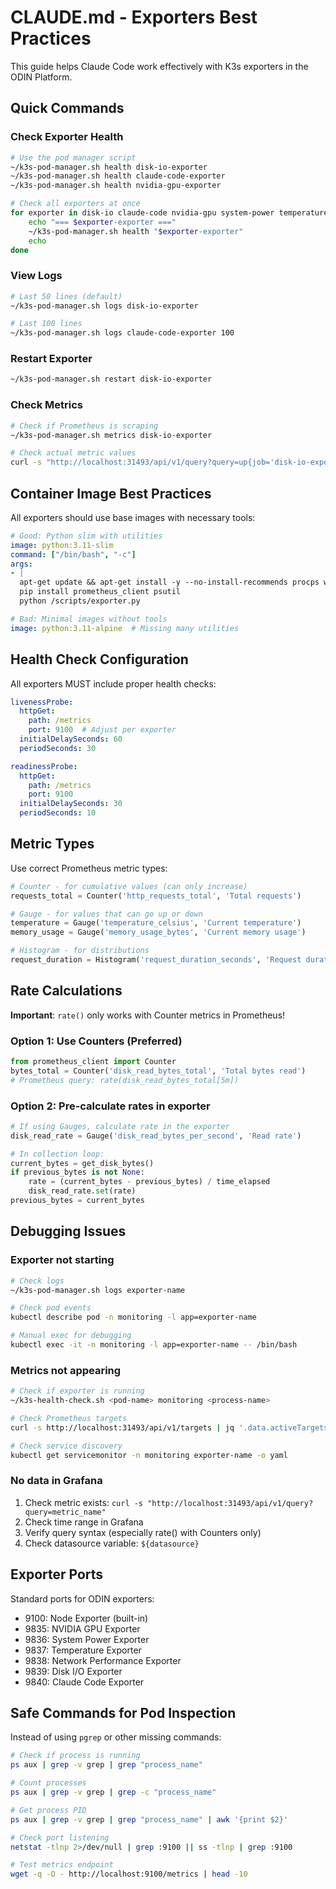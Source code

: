# CLAUDE.md - Exporters Best Practices

This guide helps Claude Code work effectively with K3s exporters in the ODIN Platform.

## Quick Commands

### Check Exporter Health
```bash
# Use the pod manager script
~/k3s-pod-manager.sh health disk-io-exporter
~/k3s-pod-manager.sh health claude-code-exporter
~/k3s-pod-manager.sh health nvidia-gpu-exporter

# Check all exporters at once
for exporter in disk-io claude-code nvidia-gpu system-power temperature network-performance; do
    echo "=== $exporter-exporter ==="
    ~/k3s-pod-manager.sh health "$exporter-exporter"
    echo
done
```

### View Logs
```bash
# Last 50 lines (default)
~/k3s-pod-manager.sh logs disk-io-exporter

# Last 100 lines
~/k3s-pod-manager.sh logs claude-code-exporter 100
```

### Restart Exporter
```bash
~/k3s-pod-manager.sh restart disk-io-exporter
```

### Check Metrics
```bash
# Check if Prometheus is scraping
~/k3s-pod-manager.sh metrics disk-io-exporter

# Check actual metric values
curl -s "http://localhost:31493/api/v1/query?query=up{job='disk-io-exporter'}" | jq '.data.result[0].value[1]'
```

## Container Image Best Practices

All exporters should use base images with necessary tools:

```yaml
# Good: Python slim with utilities
image: python:3.11-slim
command: ["/bin/bash", "-c"]
args:
- |
  apt-get update && apt-get install -y --no-install-recommends procps wget
  pip install prometheus_client psutil
  python /scripts/exporter.py

# Bad: Minimal images without tools
image: python:3.11-alpine  # Missing many utilities
```

## Health Check Configuration

All exporters MUST include proper health checks:

```yaml
livenessProbe:
  httpGet:
    path: /metrics
    port: 9100  # Adjust per exporter
  initialDelaySeconds: 60
  periodSeconds: 30

readinessProbe:
  httpGet:
    path: /metrics
    port: 9100
  initialDelaySeconds: 30
  periodSeconds: 10
```

## Metric Types

Use correct Prometheus metric types:

```python
# Counter - for cumulative values (can only increase)
requests_total = Counter('http_requests_total', 'Total requests')

# Gauge - for values that can go up or down
temperature = Gauge('temperature_celsius', 'Current temperature')
memory_usage = Gauge('memory_usage_bytes', 'Current memory usage')

# Histogram - for distributions
request_duration = Histogram('request_duration_seconds', 'Request duration')
```

## Rate Calculations

**Important**: `rate()` only works with Counter metrics in Prometheus!

### Option 1: Use Counters (Preferred)
```python
from prometheus_client import Counter
bytes_total = Counter('disk_read_bytes_total', 'Total bytes read')
# Prometheus query: rate(disk_read_bytes_total[5m])
```

### Option 2: Pre-calculate rates in exporter
```python
# If using Gauges, calculate rate in the exporter
disk_read_rate = Gauge('disk_read_bytes_per_second', 'Read rate')

# In collection loop:
current_bytes = get_disk_bytes()
if previous_bytes is not None:
    rate = (current_bytes - previous_bytes) / time_elapsed
    disk_read_rate.set(rate)
previous_bytes = current_bytes
```

## Debugging Issues

### Exporter not starting
```bash
# Check logs
~/k3s-pod-manager.sh logs exporter-name

# Check pod events
kubectl describe pod -n monitoring -l app=exporter-name

# Manual exec for debugging
kubectl exec -it -n monitoring -l app=exporter-name -- /bin/bash
```

### Metrics not appearing
```bash
# Check if exporter is running
~/k3s-health-check.sh <pod-name> monitoring <process-name>

# Check Prometheus targets
curl -s http://localhost:31493/api/v1/targets | jq '.data.activeTargets[] | select(.labels.job=="exporter-name")'

# Check service discovery
kubectl get servicemonitor -n monitoring exporter-name -o yaml
```

### No data in Grafana
1. Check metric exists: `curl -s "http://localhost:31493/api/v1/query?query=metric_name"`
2. Check time range in Grafana
3. Verify query syntax (especially rate() with Counters only)
4. Check datasource variable: `${datasource}`

## Exporter Ports

Standard ports for ODIN exporters:
- 9100: Node Exporter (built-in)
- 9835: NVIDIA GPU Exporter
- 9836: System Power Exporter
- 9837: Temperature Exporter
- 9838: Network Performance Exporter
- 9839: Disk I/O Exporter
- 9840: Claude Code Exporter

## Safe Commands for Pod Inspection

Instead of using `pgrep` or other missing commands:

```bash
# Check if process is running
ps aux | grep -v grep | grep "process_name"

# Count processes
ps aux | grep -v grep | grep -c "process_name"

# Get process PID
ps aux | grep -v grep | grep "process_name" | awk '{print $2}'

# Check port listening
netstat -tlnp 2>/dev/null | grep :9100 || ss -tlnp | grep :9100

# Test metrics endpoint
wget -q -O - http://localhost:9100/metrics | head -10
```